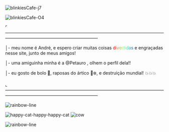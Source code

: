 ![blinkiesCafe-j7](https://github.com/AndreVictor31/AndreVictor31/assets/169856691/ccb93a8f-7b44-4798-a63c-1b022dc7634d)

![blinkiesCafe-O4](https://github.com/AndreVictor31/AndreVictor31/assets/169856691/d6e10323-113e-451f-bfe5-0aa765b39a20)

 ⌜—————————————————————————————————————————————————————————

│- meu nome é André, e espero criar muitas coisas <a href="https://www.glitter-graphics.com" style="text-decoration: none"><font color=#ff0000>d</font><font color=#e54b19>i</font><font color=#cc8f33>v</font><font color=#b2c74c>e</font><font color=#99ed66>r</font><font color=#7ffe7f>t</font><font color=#66f899>i</font><font color=#4cdcb2>d</font><font color=#33accc>a</font><font color=#196ce5>s</font></a> e engraçadas nesse site, junto de meus amigos!

│- uma amiguinha minha é a @Petauro , olhem o perfil dela!!

│- eu gosto de bolo 🎂, raposas do ártico 🦊❄️, e destruição mundial! 💥💥💥

 ⌞—————————————————————————————————————————————————————————
<!---
AndreVictor31/AndreVictor31 is a ✨ special ✨ repository because its `README.md` (this file) appears on your GitHub profile.
You can click the Preview link to take a look at your changes.
--->
![rainbow-line](https://github.com/AndreVictor31/AndreVictor31/assets/169856691/16e0206d-aa8d-4e63-bd29-59d692e9d7f4)

![happy-cat-happy-happy-cat](https://github.com/AndreVictor31/AndreVictor31/assets/169856691/4b04182f-5e7b-4f51-bd8e-5e85096f2c12)
![cow](https://github.com/AndreVictor31/AndreVictor31/assets/169856691/a932b922-eb0e-40e2-ac2d-4c1a8a65987a)

![rainbow-line](https://github.com/AndreVictor31/AndreVictor31/assets/169856691/2a228a62-a103-4bda-a55c-11b3acbb3edf)
